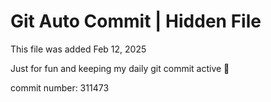 # Git Auto Commit | Hidden File

This file was added Feb 12, 2025

Just for fun and keeping my daily git commit active 🤪

commit number: 311473
